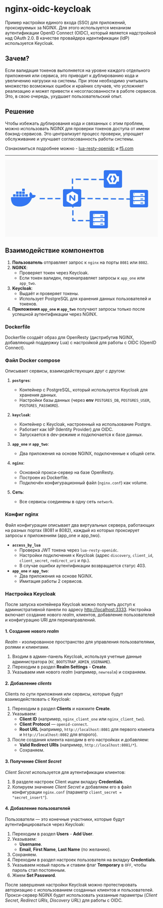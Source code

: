 # nginx-oidc-keycloak

Пример настройки единого входа (SSO) для приложений, проксируемых за NGINX. Для этого используется механизм аутентификации OpenID Connect (OIDC), который является надстройкой над OAuth 2.0. В качестве провайдера идентификации (IdP) используется Keycloak.

## Зачем?

Если валидация токенов выполняется на уровне каждого отдельного приложения или сервиса, это приводит к дублированию кода и увеличению нагрузки на системы. При этом необходимо учитывать множество возможных ошибок и крайних случаев, что усложняет реализацию и может привести к несогласованности в работе сервисов. Это, в свою очередь, ухудшает пользовательский опыт.

## Решение

Чтобы избежать дублирования кода и связанных с этим проблем, можно использовать NGINX для проверки токенов доступа от имени бэкэнд-сервисов. Это централизует процесс проверки, упрощает обслуживание и улучшает согласованность работы системы.

Ознакомиться подробнее можно  - [lua-resty-openidc](https://github.com/zmartzone/lua-resty-openidc) и [f5.com](https://www.f5.com/company/blog/nginx/validating-oauth-2-0-access-tokens-nginx)

---

![scheme](./pics/pic1.png)

## Взаимодействие компонентов

1. **Пользователь** отправляет запрос к `nginx` на порты `8081` или `8082`.
2. **NGINX**:
   - Проверяет токен через Keycloak.
   - Если токен валиден, перенаправляет запросы к `app_one` или `app_two`.
3. **Keycloak**:
   - Выдаёт и проверяет токены.
   - Использует PostgreSQL для хранения данных пользователей и токенов.
4. **Приложения `app_one` и `app_two`** получают запросы только после успешной аутентификации через NGINX.

### Dockerfile

Dockerfile создаёт образ для OpenResty (дистрибутив NGINX, добавляющий поддержку Lua) с настройкой для работы с OIDC (OpenID Connect).

### Файл Docker compose

Описывает сервисы, взаимодействующих друг с другом:

1. **`postgres`**: 
   - Контейнер с PostgreSQL, который используется Keycloak для хранения данных.
   - Настройки базы данных (через **env** `POSTGRES_DB`, `POSTGRES_USER`, `POSTGRES_PASSWORD`).

2. **`keycloak`**:
   - Контейнер с Keycloak, настроенный на использование Postgre.
   - Работает как IdP (Identity Provider) для OIDC.
   - Запускается в dev-режиме и подключается к базе данных.

3. **`app_one`** и **`app_two`**:
   - Два приложения на основе NGINX, подключенные к общей сети.

4. **`nginx`**:
   - Основной прокси-сервер на базе OpenResty.
   - Построен из Dockerfile.
   - Подключён конфигурационный файл (`nginx.conf`) как volume.

5. **Сеть**:
   - Все сервисы соединены в одну сеть `network`.

### Конфиг nginx

Файл конфигурации описывает два виртуальных сервера, работающих на разных портах (8081 и 8082), каждый из которых проксирует запросы к приложениям (app_one и app_two).

- **`access_by_lua`**
    - Проверка JWT токена через `lua-resty-openidc`.
    - Настройки подключения к Keycloak (адрес `discovery`, `client_id`, `client_secret`, `redirect_uri` и пр.).
    - В случае ошибки аутентификации возвращается статус 403.
- **`app_one`** и **`app_two`**:
    - Два приложения на основе NGINX.
    - Имитация работы 2 сервисов.

### Настройка Keycloak

После запуска контейнера Keycloak можно получить доступ к административной панели по адресу [http://localhost:3333](http://localhost:3333). Настройка включает создание нового *realm*, клиентов, добавление пользователей и конфигурацию URI для перенаправлений.

#### 1. Создание нового *realm*

*Realm* - изолированное пространство для управления пользователями, ролями и клиентами.

1. Входим в админ-панель Keycloak, используя учетные данные администратора (`KC_BOOTSTRAP_ADMIN_USERNAME`).
2. Переходим в раздел **Realm Settings** - **Create**.
3. Указываем имя нового *realm* (например, `newrealm`) и сохраняем.

#### 2. Добавление *clients*

Clients по сути приложения или сервисы, которые будут взаимодействовать с Keycloak:

1. Переходим в раздел **Clients** и нажмите **Create**.
2. Указываем:
   - **Client ID** (например, `nginx_client_one` или `nginx_client_two`).
   - **Client Protocol** — `openid-connect`.
   - **Root URL** (например, `http://localhost:8081` для первого клиента и `http://localhost:8082` для второго).
3. После создания клиента находим в его настройках и добавляем:
   - **Valid Redirect URIs** (например, `http://localhost:8081/*`).
   - Сохраняем.

#### 3. Получение *Client Secret*

*Client Secret* используется для аутентификации клиентов:

1. В разделе настроек Client ищем вкладку **Credentials**.
2. Копируем значение *Client Secret* и добавляем его в файл конфигурации `nginx.conf` (параметр `client_secret = "secret_insert"`).

#### 4. Добавление пользователей

Пользователи — это конечные участники, которые будут аутентифицироваться через Keycloak:

1. Переходим в раздел **Users** - **Add User**.
2. Указываем:
   - **Username**.
   - **Email**, **First Name**, **Last Name** (по желанию).
3. Сохраняем.
4. Переходим в раздел настроек пользователя на вкладку **Credentials**.
5. Указываем новый пароль и ставим флаг **Temporary** в `OFF`, чтобы пароль стал постоянным.
6. Жмем **Set Password**.

После завершения настройки Keycloak можно протестировать авторизацию с использованием созданных клиентов и пользователей. Прокси-сервер NGINX будет использовать указанные параметры (*Client Secret*, *Redirect URIs*, *Discovery URL*) для работы с OIDC.
